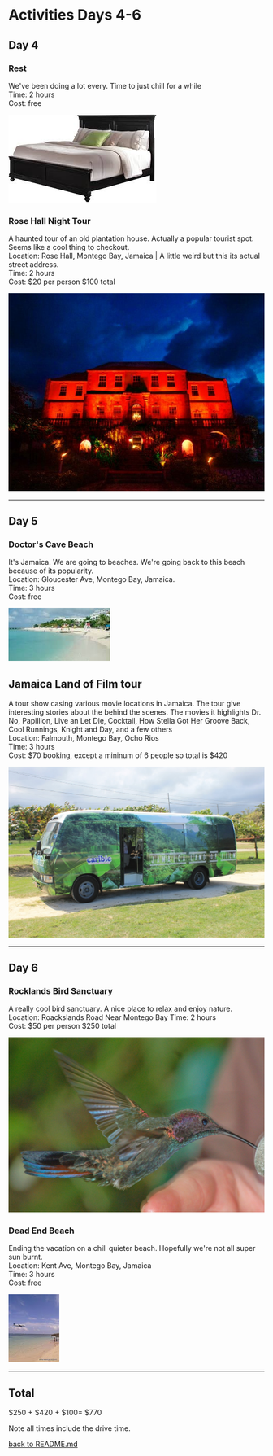 # Activities Days 4-6
## Day 4
### Rest
We've been doing a lot every. Time to just chill for a while  
Time: 2 hours  
Cost: free

![REST](/Activities/Bed.jpeg)

### Rose Hall Night Tour
A haunted tour of an old plantation house. Actually a popular tourist spot. Seems like a cool thing to checkout.  
Location: Rose Hall, Montego Bay, Jamaica | A little weird but this its actual street address.  
Time: 2 hours  
Cost: $20 per person $100 total

![Rose Hall](/Activities/RoseHall.jpg)
***

## Day 5
### Doctor's Cave Beach
It's Jamaica. We are going to beaches. We're going back to this beach because of its popularity.  
Location: Gloucester Ave, Montego Bay, Jamaica.  
Time: 3 hours  
Cost: free  

![Docter's Cave](/Activities/DocterCave.jpg)

## Jamaica Land of Film tour
A tour show casing various movie locations in Jamaica. The tour give interesting stories about the behind the scenes.  The movies it highlights Dr. No, Papillion, Live an Let Die, Cocktail, How Stella Got Her Groove Back, Cool Runnings, Knight and Day, and a few others  
Location: Falmouth, Montego Bay, Ocho Rios  
Time: 3 hours  
Cost: $70 booking, except a mininum of 6 people so total is $420  


![bus](/Activities/MovieTour.jpg)
***
## Day 6
### Rocklands Bird Sanctuary
A really cool bird sanctuary. A nice place to relax and enjoy nature.  
Location: Roackslands Road Near Montego Bay
Time: 2 hours  
Cost: $50 per person $250 total

![bird](/Activities/bird.jpg)

### Dead End Beach
Ending the vacation on a chill quieter beach. Hopefully we're not all super sun burnt.  
Location: Kent Ave, Montego Bay, Jamaica   
Time: 3 hours  
Cost: free

![Dead End](/Activities/DeadEnd.jpg)
***

## Total
$250 + $420 + $100=
$770

Note all times include the drive time.

[back to README.md](/README.md)
